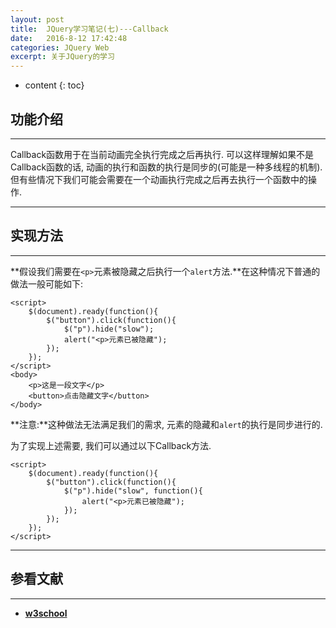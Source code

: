 ```yaml
---
layout: post
title:  JQuery学习笔记(七)---Callback
date:   2016-8-12 17:42:48
categories: JQuery Web
excerpt: 关于JQuery的学习
---
```


* content
{: toc}

## 功能介绍 

---

Callback函数用于在当前动画完全执行完成之后再执行. 可以这样理解如果不是Callback函数的话, 动画的执行和函数的执行是同步的(可能是一种多线程的机制). 但有些情况下我们可能会需要在一个动画执行完成之后再去执行一个函数中的操作.

---

## 实现方法

---

**假设我们需要在`<p>`元素被隐藏之后执行一个`alert`方法.**在这种情况下普通的做法一般可能如下:

```jquery
<script>
	$(document).ready(function(){
		$("button").click(function(){
			$("p").hide("slow");
			alert("<p>元素已被隐藏");
		});
	});
</script>
<body>
	<p>这是一段文字</p>
	<button>点击隐藏文字</button>
</body>
```

**注意:**这种做法无法满足我们的需求, 元素的隐藏和`alert`的执行是同步进行的.

为了实现上述需要, 我们可以通过以下Callback方法.

```jquery
<script>
	$(document).ready(function(){
		$("button").click(function(){
			$("p").hide("slow", function(){
				alert("<p>元素已被隐藏");
			});
		});
	});
</script>
```

---

## 参看文献

---

* **[w3school](http://www.w3school.com.cn/jquery/jquery_callback.asp)**